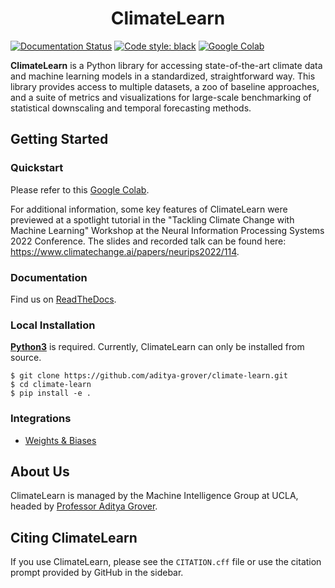 <h1 align="center">ClimateLearn</h1>

[![Documentation Status](https://readthedocs.org/projects/climatelearn/badge/?version=latest)](https://climatelearn.readthedocs.io/en/latest/?badge=latest)
[![Code style: black](https://img.shields.io/badge/code%20style-black-000000.svg)](https://github.com/psf/black)
[![Google Colab](https://colab.research.google.com/assets/colab-badge.svg)](https://colab.research.google.com/drive/1WiNEK1BHsiGzo_bT9Fcm8lea2H_ghNfa)

**ClimateLearn** is a Python library for accessing state-of-the-art climate data and machine learning models in a standardized, straightforward way. This library provides access to multiple datasets, a zoo of baseline approaches, and a suite of metrics and visualizations for large-scale benchmarking of statistical downscaling and temporal forecasting methods. 

## Getting Started

### Quickstart
Please refer to this [Google Colab](https://colab.research.google.com/drive/1WiNEK1BHsiGzo_bT9Fcm8lea2H_ghNfa).

For additional information, some key features of ClimateLearn were previewed at a spotlight tutorial in the "Tackling Climate Change with Machine Learning" Workshop at the Neural Information Processing Systems 2022 Conference. The slides and recorded talk can be found here: https://www.climatechange.ai/papers/neurips2022/114.

### Documentation
Find us on [ReadTheDocs](https://climatelearn.readthedocs.io/).

### Local Installation

[**Python3**](https://www.python.org/) is required. Currently, ClimateLearn can only be installed from source.

```
$ git clone https://github.com/aditya-grover/climate-learn.git
$ cd climate-learn
$ pip install -e .
```

### Integrations

- [Weights & Biases](https://wandb.ai/site)

## About Us
ClimateLearn is managed by the Machine Intelligence Group at UCLA, headed by [Professor Aditya Grover](https://aditya-grover.github.io).

## Citing ClimateLearn
If you use ClimateLearn, please see the `CITATION.cff` file or use the citation prompt provided by GitHub in the sidebar.

